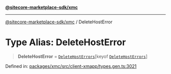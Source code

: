 [**@sitecore-marketplace-sdk/xmc**](../README.md)

***

[@sitecore-marketplace-sdk/xmc](../README.md) / DeleteHostError

# Type Alias: DeleteHostError

> **DeleteHostError** = [`DeleteHostErrors`](DeleteHostErrors.md)\[keyof [`DeleteHostErrors`](DeleteHostErrors.md)\]

Defined in: [packages/xmc/src/client-xmapp/types.gen.ts:3021](https://github.com/Sitecore/sitecore-marketplace-sdk/blob/af886e6134b8d1079ef5b8ef70b7eb2f1d9c8aeb/packages/xmc/src/client-xmapp/types.gen.ts#L3021)

